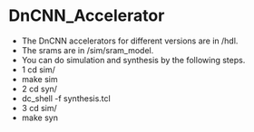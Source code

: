 # DnCNN_Accelerator

* The DnCNN accelerators for different versions are in /hdl.
* The srams are in /sim/sram_model.
* You can do simulation and synthesis by the following steps.
* 1 cd sim/
*   make sim
* 2 cd syn/
*   dc_shell -f synthesis.tcl
* 3 cd sim/
*   make syn
